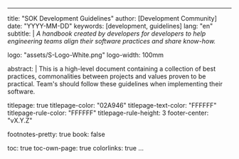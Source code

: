 
---
title: "SOK Development Guidelines"
author: [Development Community]
date: "YYYY-MM-DD"
keywords: [development, guidelines]
lang: "en"
subtitle: |
	*A handbook created by developers for developers to help engineering teams align their software practices and share know-how.*

logo: "assets/S-Logo-White.png"
logo-width: 100mm

abstract: |
	This is a high-level document containing a collection of best practices, commonalities between projects and values proven to be practical. Team's should follow these guidelines when implementing their software.

titlepage: true
titlepage-color: "02A946"
titlepage-text-color: "FFFFFF"
titlepage-rule-color: "FFFFFF"
titlepage-rule-height: 3
footer-center: "vX.Y.Z"

footnotes-pretty: true
book: false

toc: true
toc-own-page: true
colorlinks: true
...

